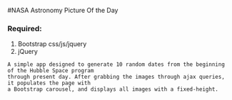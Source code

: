 #NASA Astronomy Picture Of the Day

### Required:
1. Bootstrap css/js/jquery
1. jQuery

```
A simple app designed to generate 10 random dates from the beginning of the Hubble Space program 
through present day. After grabbing the images through ajax queries, it populates the page with 
a Bootstrap carousel, and displays all images with a fixed-height.
```